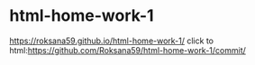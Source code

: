 # html-home-work-1
https://roksana59.github.io/html-home-work-1/
click to html:https://github.com/Roksana59/html-home-work-1/commit/
